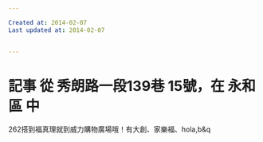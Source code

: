 ```yaml
---

Created at: 2014-02-07
Last updated at: 2014-02-07


---
```


# 記事 從 秀朗路一段139巷 15號，在 永和區 中


262搭到福真理就到威力購物廣場哦！有大創、家樂福、hola,b&q

